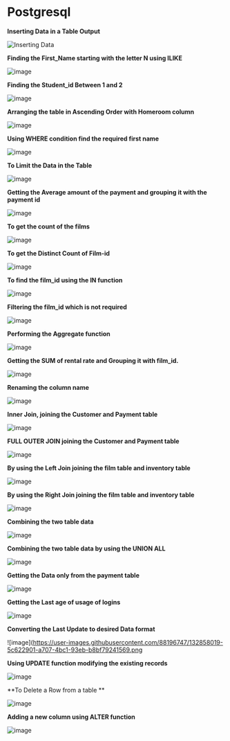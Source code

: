 # Postgresql

**Inserting Data in a Table Output**

![Inserting Data](https://user-images.githubusercontent.com/88196747/129853988-1e4952c7-21fb-46ab-b79f-5efa63929c1b.JPG)

**Finding the First_Name starting with the letter N using ILIKE**

![image](https://user-images.githubusercontent.com/88196747/130074639-61a3bb4e-ac8e-469e-9e76-c6b1f6663c20.png)

**Finding the Student_id Between 1 and 2**

![image](https://user-images.githubusercontent.com/88196747/130243389-a9ef8574-63e1-4bba-a7ac-186e2e94725e.png)

**Arranging the table in Ascending Order with Homeroom column**

![image](https://user-images.githubusercontent.com/88196747/130324533-bc56c928-9257-4cd9-a9ec-6fb511fe0bd6.png)

**Using WHERE condition find the required first name**

![image](https://user-images.githubusercontent.com/88196747/130356122-2c6653b7-caf9-4489-ae03-5c557a91cd42.png)

**To Limit the Data in the Table**

![image](https://user-images.githubusercontent.com/88196747/130458415-95387353-9dd1-451d-8c43-61361cdf7321.png)

**Getting the Average amount of the payment and grouping it with the payment id**

![image](https://user-images.githubusercontent.com/88196747/130651695-b3b75677-2d34-4cb0-b2fa-63c67a7e5f77.png)

**To get the count of the films**

![image](https://user-images.githubusercontent.com/88196747/130792939-88fcb0ce-9217-4923-b426-a08484c0e6b4.png)

**To get the Distinct Count of Film-id**

![image](https://user-images.githubusercontent.com/88196747/131055536-a3fb9207-57a4-4b19-bcc3-19a3d4ed9827.png)

**To find the film_id using the IN function**

![image](https://user-images.githubusercontent.com/88196747/131217992-3f6aa87c-2965-4844-9e83-93873cb630dc.png)

**Filtering the film_id which is not required**

![image](https://user-images.githubusercontent.com/88196747/131252264-e5c123a6-d882-4732-8eb2-24e6af102878.png)

**Performing the Aggregate function**

![image](https://user-images.githubusercontent.com/88196747/131337496-bda64c66-f746-4e32-8cf6-d516c896ef34.png)

**Getting the SUM of rental rate and Grouping it with film_id.**

![image](https://user-images.githubusercontent.com/88196747/131516770-08e67919-a008-452b-af3e-4fce86a89029.png)

**Renaming the column name**

![image](https://user-images.githubusercontent.com/88196747/131676210-6c5f6f31-9977-4464-b9c0-e789b423849c.png)

**Inner Join, joining the Customer and Payment table**

![image](https://user-images.githubusercontent.com/88196747/131838835-5682eba3-8fb9-4096-9aee-733fe5f56af3.png)

**FULL OUTER JOIN joining the Customer and Payment table**

![image](https://user-images.githubusercontent.com/88196747/132012306-249f6955-17e8-4fda-9184-752be5c4022e.png)

**By using the Left Join joining the film table and inventory table**

![image](https://user-images.githubusercontent.com/88196747/132094667-a09a6fe1-607a-46fd-a651-7c444ba28590.png)

**By using the Right Join joining the film table and inventory table**

![image](https://user-images.githubusercontent.com/88196747/132127729-4beb2b00-863f-4d0b-b23b-f92fbb15787a.png)

**Combining the two table data**

![image](https://user-images.githubusercontent.com/88196747/132222759-cea4077a-f8e0-4a29-9a3e-f8b8608f4e67.png)

**Combining the two table data by using the UNION ALL**

![image](https://user-images.githubusercontent.com/88196747/132330220-9f187f49-2c8c-4d2c-ba4d-9d68de50dc67.png)

**Getting the Data only from the payment table**

![image](https://user-images.githubusercontent.com/88196747/132511739-0d4a2f27-7141-4dcf-b29c-1398c76292c7.png)

**Getting the Last age of usage of logins**

![image](https://user-images.githubusercontent.com/88196747/132664844-3c93f005-564e-4794-a212-c430203a1b49.png)

**Converting the Last Update to desired Data format**

![image](https://user-images.githubusercontent.com/88196747/132858019-5c622901-a707-4bc1-93eb-b8bf79241569.png

**Using UPDATE function modifying the existing records**

![image](https://user-images.githubusercontent.com/88196747/132946736-150cf595-4216-424e-8659-ce3a3fd6c7b4.png)

**To Delete a Row from a table **

![image](https://user-images.githubusercontent.com/88196747/132986786-41e4a6b2-6398-4bf5-8088-f8f4410228d0.png)

**Adding a new column using ALTER function**

![image](https://user-images.githubusercontent.com/88196747/133081405-787841ed-f460-48f9-9b00-262264d3545a.png)





















